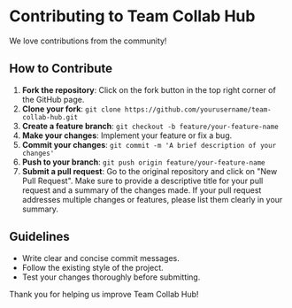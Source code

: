 # Contributing to Team Collab Hub

We love contributions from the community!

## How to Contribute
1. **Fork the repository**: Click on the fork button in the top right corner of the GitHub page.
2. **Clone your fork**: `git clone https://github.com/yourusername/team-collab-hub.git`
3. **Create a feature branch**: `git checkout -b feature/your-feature-name`
4. **Make your changes**: Implement your feature or fix a bug.
5. **Commit your changes**: `git commit -m 'A brief description of your changes'`
6. **Push to your branch**: `git push origin feature/your-feature-name`
7. **Submit a pull request**: Go to the original repository and click on "New Pull Request". Make sure to provide a descriptive title for your pull request and a summary of the changes made. If your pull request addresses multiple changes or features, please list them clearly in your summary.

## Guidelines
- Write clear and concise commit messages.
- Follow the existing style of the project.
- Test your changes thoroughly before submitting.

Thank you for helping us improve Team Collab Hub!